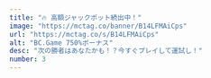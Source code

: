 ```yaml
---
title: "🔥 高額ジャックポット続出中！"
image: "https://mctag.co/banner/B14LFMAiCps"
url: "https://mctag.co/s/B14LFMAiCps"
alt: "BC.Game 750%ボーナス"
desc: "次の勝者はあなたかも！？今すぐプレイして運試し！"
number: 3
---
```

